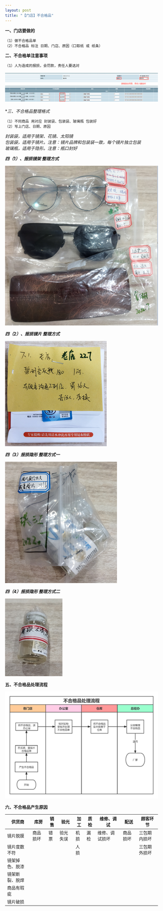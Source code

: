 ```yaml
---
layout: post
title: "【门店】不合格品"
---
```




**一、门店要做的**  

```
（1）做不合格品单  
（2）不合格品 标注 日期、门店、原因（口取纸 或 纸条）
```

**二、不合格单注意事项**

```
（1）人为造成的报损，会罚款，责任人要选对
```
![people_liable](/images/person_liable.png)


**三、不合格品整理格式*  

```
（1）不同商品 用对应 封装袋、包装袋、玻璃瓶 包装好  
（2）写上门店、日期、原因
```  
_封装袋，适用于镜架、花镜、太阳镜_  
_包装袋，适用于镜片。注意：镜片品牌和包装袋一致，每个镜片独立包装_  
_玻璃瓶，适用于隐形。注意：瓶口封好_ 

_**四（1）、报损镜架 整理方式**_  


![frame1](/images/frame1.png)


_**四（2）、报损镜片 整理方式**_  

![lens1](/images/lens1.png)

_**四（3）报损隐形 整理方式一**_  

![lens2](/images/lens2.png)

_**四（4）报损隐形 整理方式二**_  

![lens3](/images/lens3.png)



**五、不合格品处理流程**

![program](/images/program.jpg)


**六、不合格品产生原因**

供货商                 | 库房               | 销售                | 验光                | 加工               | 质检               | 维修、调试    | 配送     | 顾客环节     
--------------------- | -------------------| --------------------|--------------------|--------------------|--------------------|--------------|----------|------
镜片脱膜               | 商品损坏           | 错票                 |验光失误             |机损                  |漏检               |维修、调试损坏 |商品损坏 |三包期内损坏
镜片度数不符            |                   |                      |                    |人损                |                    |             |         |三包期外损坏
镜架掉色、脱漆          |                   |                       |                   |                    |                   |             |           |
镜架断裂、脱焊          |                   |                      |                    |                    |                    |             |           |
商品有瑕疵             |                    |                       |                   |                   |                     |             |         |
镜片破损               |                    |                       |                  |                    |                     |             |          |

